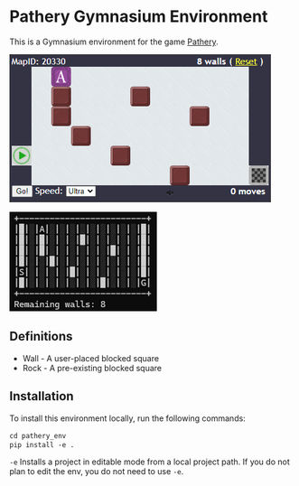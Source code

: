 # Pathery Gymnasium Environment

This is a Gymnasium environment for the game [Pathery](https://www.pathery.com/home).

![pathery](images/pathery.png)

![ansi](images/ansi_render.png)

## Definitions

 - Wall - A user-placed blocked square
 - Rock - A pre-existing blocked square

## Installation

To install this environment locally, run the following commands:

```{shell}
cd pathery_env
pip install -e .
```

`-e` Installs a project in editable mode from a local project path. If you do not plan to edit the env, you do not need to use `-e`.